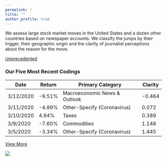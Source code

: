 ```yaml
---
permalink: /
title: ""
author_profile: true
---
```


<p>We assess large stock market moves in the United States and a dozen other countries based on newspaper accounts. We classify the jumps by their trigger, their geographic origin and the clarity of journalist perceptions about the reason for the move.</p>

<a href="https://stockjumpswebsite.github.io/stockjumps/files/COVIDMarketReaction.pdf" target="_blank">Unprecedented</a> 

<h3>Our Five Most Recent Codings</h3>
<table>
  <thead>
    <tr>
      <th>Date</th>
      <th>Return</th>
      <th>Primary Category</th>
      <th>Clarity</th>
    </tr>
  </thead>
    <tr>
      <td>3/12/2020</td>
      <td>-9.51%</td>
      <td>Macroeconomic News & Outlook</td>
      <td>-0.464</td>
    </tr>
    <tr>
      <td>3/11/2020</td>
      <td>-4.89%</td>
      <td>Other-Specify (Coronavirus)</td>
      <td>0.072</td>
    </tr>
    <tr>
      <td>3/10/2020</td>
      <td>4.94%</td>
      <td>Taxes</td>
      <td>0.389</td>
    </tr>
        <tr>
      <td>3/9/2020</td>
      <td>-7.60%</td>
      <td>Commodities</td>
      <td> 1.148</td>
    </tr>
      <tr>
      <td>3/5/2020</td>
      <td>-3.34%</td>
      <td>Other-Specify (Coronavirus)</td>
      <td> 1.445 </td>
    </tr>
  </table>
  <a href="https://docs.google.com/spreadsheets/d/1BtWwJ-DSvbxsfPoDShWBvEgVbbt65C1g5qiDQST4Sic/edit#gid=1174245246" target="_blank">View More</a>

<a href='https://docs.google.com/spreadsheets/d/1BtWwJ-DSvbxsfPoDShWBvEgVbbt65C1g5qiDQST4Sic/edit#gid=1174245246'><img src='https://stockjumpswebsite.github.io/stockjumps/files/fig1v2.png'></a> 
  


